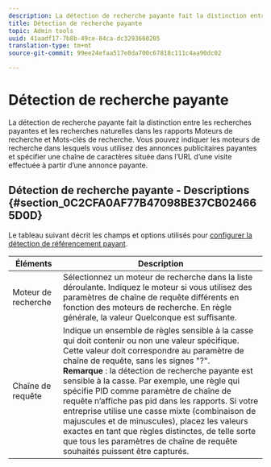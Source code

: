 ```yaml
---
description: La détection de recherche payante fait la distinction entre les recherches payantes et les recherches naturelles dans les rapports Moteurs de recherche et Mots-clés de recherche. Vous pouvez indiquer les moteurs de recherche dans lesquels vous utilisez des annonces publicitaires payantes et spécifier une chaîne de caractères située dans l’URL d’une visite effectuée à partir d’une annonce payante.
title: Détection de recherche payante
topic: Admin tools
uuid: 41aadf17-7b8b-49ce-84ca-dc3293660205
translation-type: tm+mt
source-git-commit: 99ee24efaa517e8da700c67818c111c4aa90dc02

---
```



# Détection de recherche payante

La détection de recherche payante fait la distinction entre les recherches payantes et les recherches naturelles dans les rapports Moteurs de recherche et Mots-clés de recherche. Vous pouvez indiquer les moteurs de recherche dans lesquels vous utilisez des annonces publicitaires payantes et spécifier une chaîne de caractères située dans l’URL d’une visite effectuée à partir d’une annonce payante.

## Détection de recherche payante - Descriptions {#section_0C2CFA0AF77B47098BE37CB024665D0D}

Le tableau suivant décrit les champs et options utilisés pour [configurer la détection de référencement payant](/help/admin/admin/paid-search-detection/t-paid-search-detection.md).

| Éléments | Description |
|--- |--- |
| Moteur de recherche | Sélectionnez un moteur de recherche dans la liste déroulante. Indiquez le moteur si vous utilisez des paramètres de chaîne de requête différents en fonction des moteurs de recherche. En règle générale, la valeur Quelconque est suffisante. |
| Chaîne de requête | Indique un ensemble de règles sensible à la casse qui doit contenir ou non une valeur spécifique. Cette valeur doit correspondre au paramètre de chaîne de requête, sans les signes "?". <br>**Remarque** : la détection de recherche payante est sensible à la casse. Par exemple, une règle qui spécifie PID comme paramètre de chaîne de requête n’affiche pas pid dans les rapports. Si votre entreprise utilise une casse mixte (combinaison de majuscules et de minuscules), placez les valeurs exactes en tant que règles distinctes, de telle sorte que tous les paramètres de chaîne de requête souhaités puissent être capturés.</br> |
